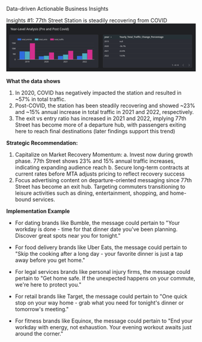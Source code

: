 Data-driven Actionable Business Insights

Insights #1: 77th Street Station is steadily recovering from COVID
![COVID Recovery Chart](chart-screenshots/covid_recovery_chart.png)

**What the data shows**
1. In 2020, COVID has negatively impacted the station and resulted in ~57% in total traffic.
2. Post-COVID, the station has been steadily recovering and showed ~23% and ~15% annual increase in total traffic in 2021 and 2022, respectively.
3. The exit vs entry ratio has increased in 2021 and 2022, implying 77th Street has become more of a departure hub, with passengers exiting here to reach final destinations (later findings support this trend)

**Strategic Recommendation:**
1. Capitalize on Market Recovery Momentum:
  a. Invest now during growth phase. 77th Street shows 23% and 15% annual traffic increases, indicating expanding audience reach
  b. Secure long-term contracts at current rates before MTA adjusts pricing to reflect recovery success
2. Focus advertising content on departure-oriented messaging since 77th Street has become an exit hub. Targeting commuters transitioning to leisure activities such as dining, entertainment, shopping, and home-bound services.

**Implementation Example**

* For dating brands like Bumble, the message could pertain to "Your workday is done - time for that dinner date you've been planning. Discover great spots near you for tonight."

* For food delivery brands like Uber Eats, the message could pertain to "Skip the cooking after a long day - your favorite dinner is just a tap away before you get home."

* For legal services brands like personal injury firms, the message could pertain to "Get home safe. If the unexpected happens on your commute, we're here to protect you."

* For retail brands like Target, the message could pertain to "One quick stop on your way home - grab what you need for tonight's dinner or tomorrow's meeting."

* For fitness brands like Equinox, the message could pertain to "End your workday with energy, not exhaustion. Your evening workout awaits just around the corner."

